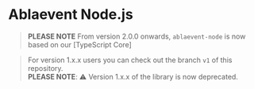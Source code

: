 # Ablaevent Node.js

> **PLEASE NOTE** From version 2.0.0 onwards, `ablaevent-node` is now based on our [TypeScript Core]


> For version 1.x.x users you can check out the branch `v1` of this repository.  
> **PLEASE NOTE**: ⚠️ Version 1.x.x of the library is now deprecated.


